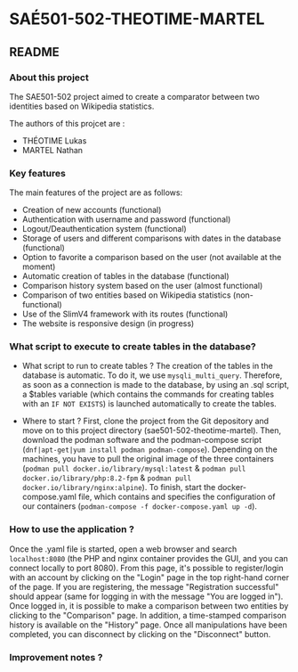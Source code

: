# SAÉ501-502-THEOTIME-MARTEL

## README

### About this project

The SAE501-502 project aimed to create a comparator between two identities based on Wikipedia statistics.

The authors of this projcet are : 
* THÉOTIME Lukas
* MARTEL Nathan


### Key features

The main features of the project are as follows:

* Creation of new accounts (functional)
* Authentication with username and password (functional)
* Logout/Deauthentication system (functional)
* Storage of users and different comparisons with dates in the database (functional)
* Option to favorite a comparison based on the user (not available at the moment)
* Automatic creation of tables in the database (functional)
* Comparison history system based on the user (almost functional)
* Comparison of two entities based on Wikipedia statistics (non-functional)
* Use of the SlimV4 framework with its routes (functional)
* The website is responsive design (in progress)


### What script to execute to create tables in the database?

* What script to run to create tables ?
The creation of the tables in the database is automatic. To do it, we use `mysqli_multi_query`.
Therefore, as soon as a connection is made to the database, by using an .sql script, a $tables variable (which contains the commands for creating tables with an `IF NOT EXISTS`) is launched automatically to create the tables.

* Where to start ?
First, clone the project from the Git depository and move on to this project directory (sae501-502-theotime-martel).
Then, download the podman software and the podman-compose script (`dnf|apt-get|yum install podman podman-compose`).
Depending on the machines, you have to pull the original image of the three containers (`podman pull docker.io/library/mysql:latest` & `podman pull docker.io/library/php:8.2-fpm` & `podman pull docker.io/library/nginx:alpine`).
To finish, start the docker-compose.yaml file, which contains and specifies the configuration of our containers (`podman-compose -f docker-compose.yaml up -d`).


### How to use the application ?

Once the .yaml file is started, open a web browser and search `localhost:8080` (the PHP and nginx container provides the GUI, and you can connect locally to port 8080).
From this page, it's possible to register/login with an account by clicking on the "Login" page in the top right-hand corner of the page.
If you are registering, the message "Registration successful" should appear (same for logging in with the message "You are logged in").
Once logged in, it is possible to make a comparison between two entities by clicking to the "Comparison" page.
In addition, a time-stamped comparison history is available on the "History" page.
Once all manipulations have been completed, you can disconnect by clicking on the "Disconnect" button.


### Improvement notes ?



<!--
## Getting started

To make it easy for you to get started with GitLab, here's a list of recommended next steps.

Already a pro? Just edit this README.md and make it your own. Want to make it easy? [Use the template at the bottom](#editing-this-readme)!

## Add your files

- [ ] [Create](https://docs.gitlab.com/ee/user/project/repository/web_editor.html#create-a-file) or [upload](https://docs.gitlab.com/ee/user/project/repository/web_editor.html#upload-a-file) files
- [ ] [Add files using the command line](https://docs.gitlab.com/ee/gitlab-basics/add-file.html#add-a-file-using-the-command-line) or push an existing Git repository with the following command:

```
cd existing_repo
git remote add origin https://scm.univ-tours.fr/22107454t/sae501-502-theotime-martel.git
git branch -M main
git push -uf origin main
```

## Integrate with your tools

- [ ] [Set up project integrations](https://scm.univ-tours.fr/22107454t/sae501-502-theotime-martel/-/settings/integrations)

## Collaborate with your team

- [ ] [Invite team members and collaborators](https://docs.gitlab.com/ee/user/project/members/)
- [ ] [Create a new merge request](https://docs.gitlab.com/ee/user/project/merge_requests/creating_merge_requests.html)
- [ ] [Automatically close issues from merge requests](https://docs.gitlab.com/ee/user/project/issues/managing_issues.html#closing-issues-automatically)
- [ ] [Enable merge request approvals](https://docs.gitlab.com/ee/user/project/merge_requests/approvals/)
- [ ] [Automatically merge when pipeline succeeds](https://docs.gitlab.com/ee/user/project/merge_requests/merge_when_pipeline_succeeds.html)

## Test and Deploy

Use the built-in continuous integration in GitLab.

- [ ] [Get started with GitLab CI/CD](https://docs.gitlab.com/ee/ci/quick_start/index.html)
- [ ] [Analyze your code for known vulnerabilities with Static Application Security Testing(SAST)](https://docs.gitlab.com/ee/user/application_security/sast/)
- [ ] [Deploy to Kubernetes, Amazon EC2, or Amazon ECS using Auto Deploy](https://docs.gitlab.com/ee/topics/autodevops/requirements.html)
- [ ] [Use pull-based deployments for improved Kubernetes management](https://docs.gitlab.com/ee/user/clusters/agent/)
- [ ] [Set up protected environments](https://docs.gitlab.com/ee/ci/environments/protected_environments.html)

***

# Editing this README

When you're ready to make this README your own, just edit this file and use the handy template below (or feel free to structure it however you want - this is just a starting point!). Thank you to [makeareadme.com](https://www.makeareadme.com/) for this template.

## Suggestions for a good README
Every project is different, so consider which of these sections apply to yours. The sections used in the template are suggestions for most open source projects. Also keep in mind that while a README can be too long and detailed, too long is better than too short. If you think your README is too long, consider utilizing another form of documentation rather than cutting out information.

## Name
Choose a self-explaining name for your project.

## Description
Let people know what your project can do specifically. Provide context and add a link to any reference visitors might be unfamiliar with. A list of Features or a Background subsection can also be added here. If there are alternatives to your project, this is a good place to list differentiating factors.

## Badges
On some READMEs, you may see small images that convey metadata, such as whether or not all the tests are passing for the project. You can use Shields to add some to your README. Many services also have instructions for adding a badge.

## Visuals
Depending on what you are making, it can be a good idea to include screenshots or even a video (you'll frequently see GIFs rather than actual videos). Tools like ttygif can help, but check out Asciinema for a more sophisticated method.

## Installation
Within a particular ecosystem, there may be a common way of installing things, such as using Yarn, NuGet, or Homebrew. However, consider the possibility that whoever is reading your README is a novice and would like more guidance. Listing specific steps helps remove ambiguity and gets people to using your project as quickly as possible. If it only runs in a specific context like a particular programming language version or operating system or has dependencies that have to be installed manually, also add a Requirements subsection.

## Usage
Use examples liberally, and show the expected output if you can. It's helpful to have inline the smallest example of usage that you can demonstrate, while providing links to more sophisticated examples if they are too long to reasonably include in the README.

## Support
Tell people where they can go to for help. It can be any combination of an issue tracker, a chat room, an email address, etc.

## Roadmap
If you have ideas for releases in the future, it is a good idea to list them in the README.

## Contributing
State if you are open to contributions and what your requirements are for accepting them.

For people who want to make changes to your project, it's helpful to have some documentation on how to get started. Perhaps there is a script that they should run or some environment variables that they need to set. Make these steps explicit. These instructions could also be useful to your future self.

You can also document commands to lint the code or run tests. These steps help to ensure high code quality and reduce the likelihood that the changes inadvertently break something. Having instructions for running tests is especially helpful if it requires external setup, such as starting a Selenium server for testing in a browser.

## Authors and acknowledgment
Show your appreciation to those who have contributed to the project.

## License
For open source projects, say how it is licensed.

## Project status
If you have run out of energy or time for your project, put a note at the top of the README saying that development has slowed down or stopped completely. Someone may choose to fork your project or volunteer to step in as a maintainer or owner, allowing your project to keep going. You can also make an explicit request for maintainers.
-->
